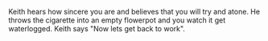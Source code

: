 Keith hears how sincere you are and believes that you will try and atone.  He throws the cigarette into an empty flowerpot and you watch it get waterlogged.  Keith says "Now lets get back to work".
